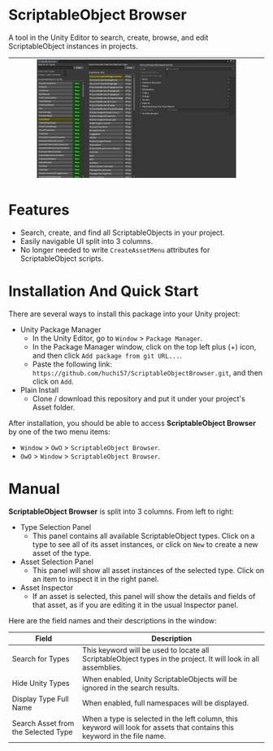 # ScriptableObject Browser
A tool in the Unity Editor to search, create, browse, and edit ScriptableObject instances in projects.

| <img src="Images~/img-scriptableobjectbrowser-demo-1.png" alt="Example-in-the-editor" width="80%"> |
| --- |

# Features
- Search, create, and find all ScriptableObjects in your project.
- Easily navigable UI split into 3 columns.
- No longer needed to write `CreateAssetMenu` attributes for ScriptableObject scripts.

# Installation And Quick Start
There are several ways to install this package into your Unity project:

- Unity Package Manager
  - In the Unity Editor, go to `Window` > `Package Manager`.
  - In the Package Manager window, click on the top left plus (+) icon, and then click `Add package from git URL...`.
  - Paste the following link: `https://github.com/huchi57/ScriptableObjectBrowser.git`, and then click on `Add`.
- Plain Install
  - Clone / download this repository and put it under your project's Asset folder.

After installation, you should be able to access **ScriptableObject Browser** by one of the two menu items:
- `Window` > `OwO` > `ScriptableObject Browser`.
- `OwO` > `Window` > `ScriptableObject Browser`.

# Manual
**ScriptableObject Browser** is split into 3 columns. From left to right:
- Type Selection Panel
  - This panel contains all available ScriptableObject types. Click on a type to see all of its asset instances, or click on `New` to create a new asset of the type.
- Asset Selection Panel
  - This panel will show all asset instances of the selected type. Click on an item to inspect it in the right panel.
- Asset Inspector
  - If an asset is selected, this panel will show the details and fields of that asset, as if you are editing it in the usual Inspector panel.
 
Here are the field names and their descriptions in the window:

| Field | Description |
| --- | --- |
| Search for Types | This keyword will be used to locate all ScriptableObject types in the project. It will look in all assemblies. |
| Hide Unity Types | When enabled, Unity ScriptableObjects will be ignored in the search results. |
| Display Type Full Name | When enabled, full namespaces will be displayed. |
| Search Asset from the Selected Type | When a type is selected in the left column, this keyword will look for assets that contains this keyword in the file name. |
